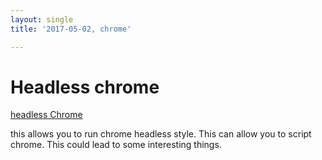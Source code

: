 ```yaml
---
layout: single
title: '2017-05-02, chrome'

---
```

# Headless chrome
[headless Chrome](https://developers.google.com/web/updates/2017/04/headless-chrome "headless Chrome")


this allows you to run chrome headless style.  This can allow you to script chrome.  This could lead to some interesting things. 
